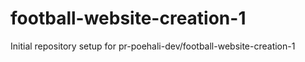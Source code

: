 # football-website-creation-1

Initial repository setup for pr-poehali-dev/football-website-creation-1